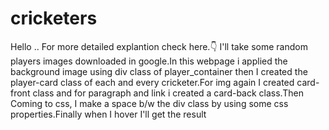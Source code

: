 # cricketers
Hello ..
For more detailed explantion check here.👇
I'll take some random players images downloaded in google.In this webpage i applied the background image using div class of player_container then I created the player-card class of each and every cricketer.For img again I created card-front class and for paragraph and link i created a card-back class.Then Coming to css, I make a space b/w the div class by using some css properties.Finally when I hover I'll get the result 
